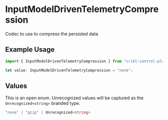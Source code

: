 # InputModelDrivenTelemetryCompression

Codec to use to compress the persisted data

## Example Usage

```typescript
import { InputModelDrivenTelemetryCompression } from "cribl-control-plane/models";

let value: InputModelDrivenTelemetryCompression = "none";
```

## Values

This is an open enum. Unrecognized values will be captured as the `Unrecognized<string>` branded type.

```typescript
"none" | "gzip" | Unrecognized<string>
```